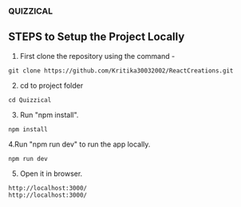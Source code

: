 ### QUIZZICAL

## STEPS to Setup the Project Locally
 
1. First clone the repository using the command - 
```
git clone https://github.com/Kritika30032002/ReactCreations.git
```

2. cd to project folder
```
cd Quizzical
```

3. Run "npm install".
```
npm install
```
4.Run "npm run dev" to run the app locally.
```
npm run dev
```

5. Open it in browser.
```
http://localhost:3000/ 
http://localhost:3000/
```
